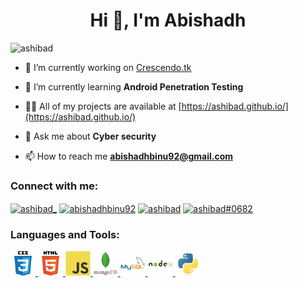 <h1 align="center">Hi 👋, I'm Abishadh</h1>
<p align="left"> <img src="https://komarev.com/ghpvc/?username=ashibad&label=Profile%20views&color=0e75b6&style=flat" alt="ashibad" /> </p>

- 🔭 I’m currently working on [Crescendo.tk](https://crescendo.tk/)

- 🌱 I’m currently learning **Android Penetration Testing**

- 👨‍💻 All of my projects are available at [https://ashibad.github.io/](https://ashibad.github.io/)

- 💬 Ask me about **Cyber security**

- 📫 How to reach me **abishadhbinu92@gmail.com**

<h3 align="left">Connect with me:</h3>
<p align="left">
<a href="https://instagram.com/ashibad_" target="blank"><img align="center" src="https://raw.githubusercontent.com/rahuldkjain/github-profile-readme-generator/master/src/images/icons/Social/instagram.svg" alt="ashibad_" height="30" width="40" /></a>
<a href="https://www.hackerrank.com/abishadhbinu92" target="blank"><img align="center" src="https://raw.githubusercontent.com/rahuldkjain/github-profile-readme-generator/master/src/images/icons/Social/hackerrank.svg" alt="abishadhbinu92" height="30" width="40" /></a>
<a href="https://www.leetcode.com/ashibad" target="blank"><img align="center" src="https://raw.githubusercontent.com/rahuldkjain/github-profile-readme-generator/master/src/images/icons/Social/leet-code.svg" alt="ashibad" height="30" width="40" /></a>
<a href="https://discord.gg/ashibad#0682" target="blank"><img align="center" src="https://raw.githubusercontent.com/rahuldkjain/github-profile-readme-generator/master/src/images/icons/Social/discord.svg" alt="ashibad#0682" height="30" width="40" /></a>
</p>

<h3 align="left">Languages and Tools:</h3>
<p align="left"> <a href="https://www.w3schools.com/css/" target="_blank" rel="noreferrer"> <img src="https://raw.githubusercontent.com/devicons/devicon/master/icons/css3/css3-original-wordmark.svg" alt="css3" width="40" height="40"/> </a> <a href="https://www.w3.org/html/" target="_blank" rel="noreferrer"> <img src="https://raw.githubusercontent.com/devicons/devicon/master/icons/html5/html5-original-wordmark.svg" alt="html5" width="40" height="40"/> </a> <a href="https://developer.mozilla.org/en-US/docs/Web/JavaScript" target="_blank" rel="noreferrer"> <img src="https://raw.githubusercontent.com/devicons/devicon/master/icons/javascript/javascript-original.svg" alt="javascript" width="40" height="40"/> </a> <a href="https://www.mongodb.com/" target="_blank" rel="noreferrer"> <img src="https://raw.githubusercontent.com/devicons/devicon/master/icons/mongodb/mongodb-original-wordmark.svg" alt="mongodb" width="40" height="40"/> </a> <a href="https://www.mysql.com/" target="_blank" rel="noreferrer"> <img src="https://raw.githubusercontent.com/devicons/devicon/master/icons/mysql/mysql-original-wordmark.svg" alt="mysql" width="40" height="40"/> </a> <a href="https://nodejs.org" target="_blank" rel="noreferrer"> <img src="https://raw.githubusercontent.com/devicons/devicon/master/icons/nodejs/nodejs-original-wordmark.svg" alt="nodejs" width="40" height="40"/> </a> <a href="https://www.python.org" target="_blank" rel="noreferrer"> <img src="https://raw.githubusercontent.com/devicons/devicon/master/icons/python/python-original.svg" alt="python" width="40" height="40"/> </a> </p>


